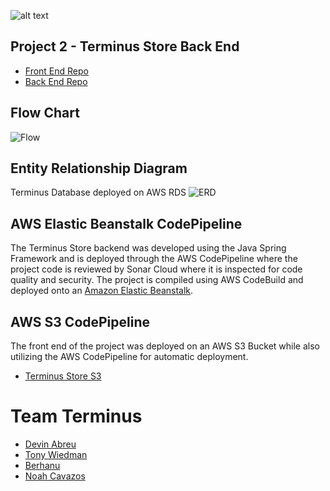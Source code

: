 ![alt text](http://terminus-front.s3-website-us-east-1.amazonaws.com/assets/images/logo.png)
## Project 2 - Terminus Store Back End

* [Front End Repo](https://github.com/220620-java/p2-terminus-frontend)
* [Back End Repo](https://github.com/220620-java/p2-terminus-backend)

## Flow Chart
![Flow](https://i.ibb.co/GFnq16Q/image-4.png)

## Entity Relationship Diagram
Terminus Database deployed on AWS RDS
![ERD](https://i.ibb.co/cNPFWBQ/ERD.png)

## AWS Elastic Beanstalk CodePipeline
The Terminus Store backend was developed using the Java Spring Framework and is deployed through the AWS CodePipeline where the project code is reviewed by Sonar Cloud where it is inspected for code quality and security. The project is compiled using AWS CodeBuild and deployed onto an [Amazon Elastic Beanstalk](http://p2terminusoms-env.eba-fcyktpid.us-east-1.elasticbeanstalk.com/).

## AWS S3 CodePipeline
The front end of the project was deployed on an AWS S3 Bucket while also utilizing the AWS CodePipeline for automatic deployment.
* [Terminus Store S3](http://terminus-front.s3-website-us-east-1.amazonaws.com/)

# Team Terminus
* [Devin Abreu](https://github.com/devinabreu10)
* [Tony Wiedman](https://github.com/tonywied17)
* [Berhanu](https://github.com/berhanusg)
* [Noah Cavazos](https://github.com/Woodsgump)
